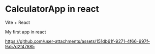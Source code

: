 # CalculatorApp in react

Vite + React

My first app in react


https://github.com/user-attachments/assets/151db61f-9271-4f66-997f-9a57d2f47885

